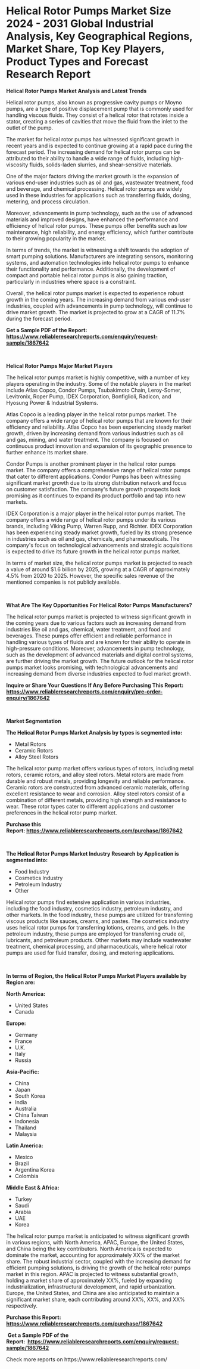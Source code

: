 <p><h1>Helical Rotor Pumps Market Size 2024 - 2031 Global Industrial Analysis, Key Geographical Regions, Market Share, Top Key Players, Product Types and Forecast Research Report</h1></p><p><strong>Helical Rotor Pumps Market Analysis and Latest Trends</strong></p>
<p><p>Helical rotor pumps, also known as progressive cavity pumps or Moyno pumps, are a type of positive displacement pump that is commonly used for handling viscous fluids. They consist of a helical rotor that rotates inside a stator, creating a series of cavities that move the fluid from the inlet to the outlet of the pump.</p><p>The market for helical rotor pumps has witnessed significant growth in recent years and is expected to continue growing at a rapid pace during the forecast period. The increasing demand for helical rotor pumps can be attributed to their ability to handle a wide range of fluids, including high-viscosity fluids, solids-laden slurries, and shear-sensitive materials.</p><p>One of the major factors driving the market growth is the expansion of various end-user industries such as oil and gas, wastewater treatment, food and beverage, and chemical processing. Helical rotor pumps are widely used in these industries for applications such as transferring fluids, dosing, metering, and process circulation.</p><p>Moreover, advancements in pump technology, such as the use of advanced materials and improved designs, have enhanced the performance and efficiency of helical rotor pumps. These pumps offer benefits such as low maintenance, high reliability, and energy efficiency, which further contribute to their growing popularity in the market.</p><p>In terms of trends, the market is witnessing a shift towards the adoption of smart pumping solutions. Manufacturers are integrating sensors, monitoring systems, and automation technologies into helical rotor pumps to enhance their functionality and performance. Additionally, the development of compact and portable helical rotor pumps is also gaining traction, particularly in industries where space is a constraint.</p><p>Overall, the helical rotor pumps market is expected to experience robust growth in the coming years. The increasing demand from various end-user industries, coupled with advancements in pump technology, will continue to drive market growth. The market is projected to grow at a CAGR of 11.7% during the forecast period.</p></p>
<p><strong>Get a Sample PDF of the Report:&nbsp; <a href="https://www.reliableresearchreports.com/enquiry/request-sample/1867642">https://www.reliableresearchreports.com/enquiry/request-sample/1867642</a></strong></p>
<p>&nbsp;</p>
<p><strong>Helical Rotor Pumps Major Market Players</strong></p>
<p><p>The helical rotor pumps market is highly competitive, with a number of key players operating in the industry. Some of the notable players in the market include Atlas Copco, Condor Pumps, Tsubakimoto Chain, Leroy-Somer, Levitronix, Roper Pump, IDEX Corporation, Bonfiglioli, Radicon, and Hyosung Power & Industrial Systems.</p><p>Atlas Copco is a leading player in the helical rotor pumps market. The company offers a wide range of helical rotor pumps that are known for their efficiency and reliability. Atlas Copco has been experiencing steady market growth, driven by increasing demand from various industries such as oil and gas, mining, and water treatment. The company is focused on continuous product innovation and expansion of its geographic presence to further enhance its market share.</p><p>Condor Pumps is another prominent player in the helical rotor pumps market. The company offers a comprehensive range of helical rotor pumps that cater to different applications. Condor Pumps has been witnessing significant market growth due to its strong distribution network and focus on customer satisfaction. The company's future growth prospects look promising as it continues to expand its product portfolio and tap into new markets.</p><p>IDEX Corporation is a major player in the helical rotor pumps market. The company offers a wide range of helical rotor pumps under its various brands, including Viking Pump, Warren Rupp, and Richter. IDEX Corporation has been experiencing steady market growth, fueled by its strong presence in industries such as oil and gas, chemicals, and pharmaceuticals. The company's focus on technological advancements and strategic acquisitions is expected to drive its future growth in the helical rotor pumps market.</p><p>In terms of market size, the helical rotor pumps market is projected to reach a value of around $1.6 billion by 2025, growing at a CAGR of approximately 4.5% from 2020 to 2025. However, the specific sales revenue of the mentioned companies is not publicly available.</p></p>
<p>&nbsp;</p>
<p><strong>What Are The Key Opportunities For Helical Rotor Pumps Manufacturers?</strong></p>
<p><p>The helical rotor pumps market is projected to witness significant growth in the coming years due to various factors such as increasing demand from industries like oil and gas, chemical, water treatment, and food and beverages. These pumps offer efficient and reliable performance in handling various types of fluids and are known for their ability to operate in high-pressure conditions. Moreover, advancements in pump technology, such as the development of advanced materials and digital control systems, are further driving the market growth. The future outlook for the helical rotor pumps market looks promising, with technological advancements and increasing demand from diverse industries expected to fuel market growth.</p></p>
<p><strong>Inquire or Share Your Questions If Any Before Purchasing This Report: <a href="https://www.reliableresearchreports.com/enquiry/pre-order-enquiry/1867642">https://www.reliableresearchreports.com/enquiry/pre-order-enquiry/1867642</a></strong></p>
<p>&nbsp;</p>
<p><strong>Market Segmentation</strong></p>
<p><strong>The Helical Rotor Pumps Market Analysis by types is segmented into:</strong></p>
<p><ul><li>Metal Rotors</li><li>Ceramic Rotors</li><li>Alloy Steel Rotors</li></ul></p>
<p><p>The helical rotor pump market offers various types of rotors, including metal rotors, ceramic rotors, and alloy steel rotors. Metal rotors are made from durable and robust metals, providing longevity and reliable performance. Ceramic rotors are constructed from advanced ceramic materials, offering excellent resistance to wear and corrosion. Alloy steel rotors consist of a combination of different metals, providing high strength and resistance to wear. These rotor types cater to different applications and customer preferences in the helical rotor pump market.</p></p>
<p><strong>Purchase this Report:&nbsp;<a href="https://www.reliableresearchreports.com/purchase/1867642">https://www.reliableresearchreports.com/purchase/1867642</a></strong></p>
<p>&nbsp;</p>
<p><strong>The Helical Rotor Pumps Market Industry Research by Application is segmented into:</strong></p>
<p><ul><li>Food Industry</li><li>Cosmetics Industry</li><li>Petroleum Industry</li><li>Other</li></ul></p>
<p><p>Helical rotor pumps find extensive application in various industries, including the food industry, cosmetics industry, petroleum industry, and other markets. In the food industry, these pumps are utilized for transferring viscous products like sauces, creams, and pastes. The cosmetics industry uses helical rotor pumps for transferring lotions, creams, and gels. In the petroleum industry, these pumps are employed for transferring crude oil, lubricants, and petroleum products. Other markets may include wastewater treatment, chemical processing, and pharmaceuticals, where helical rotor pumps are used for fluid transfer, dosing, and metering applications.</p></p>
<p>&nbsp;</p>
<p><strong>In terms of Region, the Helical Rotor Pumps Market Players available by Region are:</strong></p>
<p>
    <p> <strong> North America: </strong>
        <ul>
            <li>United States</li>
            <li>Canada</li>
        </ul>
        </p> 
    <p> <strong> Europe: </strong>
        <ul>
            <li>Germany</li>
            <li>France</li>
            <li>U.K.</li>
            <li>Italy</li>
            <li>Russia</li>
        </ul>
        </p> 
    <p> <strong> Asia-Pacific: </strong>
        <ul>
            <li>China</li>
            <li>Japan</li>
            <li>South Korea</li>
            <li>India</li>
            <li>Australia</li>
            <li>China Taiwan</li>
            <li>Indonesia</li>
            <li>Thailand</li>
            <li>Malaysia</li>
        </ul>
        </p> 
    <p> <strong> Latin America: </strong>
        <ul>
            <li>Mexico</li>
            <li>Brazil</li>
            <li>Argentina Korea</li>
            <li>Colombia</li>
        </ul>
        </p> 
    <p> <strong> Middle East & Africa: </strong>
        <ul>
            <li>Turkey</li>
            <li>Saudi</li>
            <li>Arabia</li>
            <li>UAE</li>
            <li>Korea</li>
        </ul>
    </p>
    </p>
<p><p>The helical rotor pumps market is anticipated to witness significant growth in various regions, with North America, APAC, Europe, the United States, and China being the key contributors. North America is expected to dominate the market, accounting for approximately XX% of the market share. The robust industrial sector, coupled with the increasing demand for efficient pumping solutions, is driving the growth of the helical rotor pumps market in this region. APAC is projected to witness substantial growth, holding a market share of approximately XX%, fueled by expanding industrialization, infrastructural development, and rapid urbanization. Europe, the United States, and China are also anticipated to maintain a significant market share, each contributing around XX%, XX%, and XX% respectively.</p></p>
<p><strong>Purchase this Report: <a href="https://www.reliableresearchreports.com/purchase/1867642">https://www.reliableresearchreports.com/purchase/1867642</a></strong></p>
<p>&nbsp;<strong>Get a Sample PDF of the Report:&nbsp;&nbsp;<a href="https://www.reliableresearchreports.com/enquiry/request-sample/1867642">https://www.reliableresearchreports.com/enquiry/request-sample/1867642</a></strong></p>
<p><strong></strong></p>
<p>Check more reports on https://www.reliableresearchreports.com/</p>